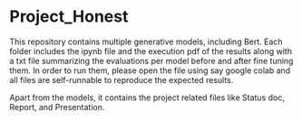 # Project_Honest

This repository contains multiple generative models, including Bert. Each folder includes the ipynb file and the execution pdf of the results along with a txt file summarizing the evaluations per model before and after fine tuning them.
In order to run them, please open the file using say google colab and all files are self-runnable to reproduce the expected results.

Apart from the models, it contains the project related files like Status doc, Report, and Presentation.
